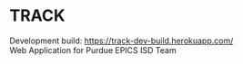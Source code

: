 # TRACK
Development build: https://track-dev-build.herokuapp.com/
<br />Web Application for Purdue EPICS ISD Team
